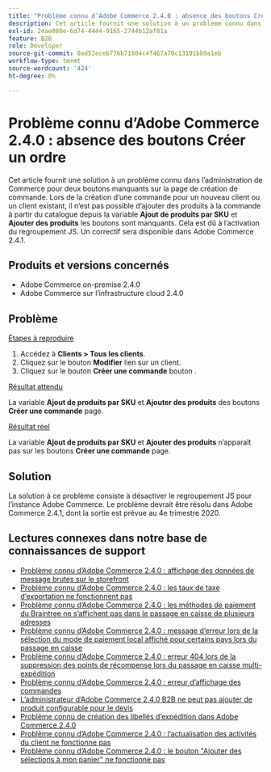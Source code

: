 ```yaml
---
title: "Problème connu d’Adobe Commerce 2.4.0 : absence des boutons Créer une commande"
description: Cet article fournit une solution à un problème connu dans l’administration de Commerce pour deux boutons manquants sur la page de création de commande. Lors de la création d’une commande pour un nouveau client ou un client existant, il n’est pas possible d’ajouter des produits à la commande à partir du catalogue, car les boutons **Ajouter des produits par SKU** et **Ajouter des produits** sont manquants. Cela est dû à l’activation du regroupement JS. Un correctif sera disponible dans Adobe Commerce 2.4.1.
exl-id: 24ae880e-6d74-4444-9165-2744b12af81a
feature: B2B
role: Developer
source-git-commit: 0ad52eceb776b71604c4f467a70c13191bb9a1eb
workflow-type: tm+mt
source-wordcount: '424'
ht-degree: 0%

---
```


# Problème connu d’Adobe Commerce 2.4.0 : absence des boutons Créer un ordre

Cet article fournit une solution à un problème connu dans l’administration de Commerce pour deux boutons manquants sur la page de création de commande. Lors de la création d’une commande pour un nouveau client ou un client existant, il n’est pas possible d’ajouter des produits à la commande à partir du catalogue depuis la variable **Ajout de produits par SKU** et **Ajouter des produits** les boutons sont manquants. Cela est dû à l’activation du regroupement JS. Un correctif sera disponible dans Adobe Commerce 2.4.1.

## Produits et versions concernés

* Adobe Commerce on-premise 2.4.0
* Adobe Commerce sur l’infrastructure cloud 2.4.0

## Problème

<u>Étapes à reproduire</u>

1. Accédez à **Clients > Tous les clients**.
1. Cliquez sur le bouton **Modifier** lien sur un client.
1. Cliquez sur le bouton **Créer une commande** bouton .

<u>Résultat attendu</u>

La variable **Ajout de produits par SKU** et **Ajouter des produits** des boutons **Créer une commande** page.

<u>Résultat réel</u>

La variable **Ajout de produits par SKU** et **Ajouter des produits** n’apparaît pas sur les boutons **Créer une commande** page.

## Solution

La solution à ce problème consiste à désactiver le regroupement JS pour l’instance Adobe Commerce. Le problème devrait être résolu dans Adobe Commerce 2.4.1, dont la sortie est prévue au 4e trimestre 2020.

## Lectures connexes dans notre base de connaissances de support

* [Problème connu d’Adobe Commerce 2.4.0 : affichage des données de message brutes sur le storefront](/help/troubleshooting/storefront/magento-2-4-0-issue-storefront-raw-message-data-display.md)
* [Problème connu d’Adobe Commerce 2.4.0 : les taux de taxe d’exportation ne fonctionnent pas](/help/troubleshooting/miscellaneous/magento-2-4-0-known-issue-export-tax-rates-does-not-work.md)
* [Problème connu d’Adobe Commerce 2.4.0 : les méthodes de paiement du Braintree ne s’affichent pas dans le passage en caisse de plusieurs adresses](/help/troubleshooting/payments/magento-2-4-0-braintree-not-in-multiple-addresses-checkout.md)
* [Problème connu d’Adobe Commerce 2.4.0 : message d’erreur lors de la sélection du mode de paiement local affiché pour certains pays lors du passage en caisse](/help/troubleshooting/payments/magento-2-4-0-checkout-error-selecting-local-payments.md)
* [Problème connu d’Adobe Commerce 2.4.0 : erreur 404 lors de la suppression des points de récompense lors du passage en caisse multi-expédition](/help/troubleshooting/storefront/magento-2-4-0-404-error-removing-rewards-points-on-multi-shipping-checkout.md)
* [Problème connu d’Adobe Commerce 2.4.0 : erreur d’affichage des commandes](/help/troubleshooting/storefront/magento-2-4-0-known-issue-orders-display-error.md)
* [L’administrateur d’Adobe Commerce 2.4.0 B2B ne peut pas ajouter de produit configurable pour le devis](/help/troubleshooting/miscellaneous/magento-2-4-0-b2b-admin-can-t-add-configurable-product-to-quote.md)
* [Problème connu de création des libellés d’expédition dans Adobe Commerce 2.4.0](/help/troubleshooting/known-issues-patches-attached/shipping-labels-creation-known-issue-in-magento-2-4-0.md)
* [Problème connu d’Adobe Commerce 2.4.0 : l’actualisation des activités du client ne fonctionne pas](/help/troubleshooting/miscellaneous/magento-2-4-0-refresh-on-customer-activities-does-not-work.md)
* [Problème connu d’Adobe Commerce 2.4.0 : le bouton &quot;Ajouter des sélections à mon panier&quot; ne fonctionne pas](/help/troubleshooting/miscellaneous/magento-2-4-0-add-selections-to-my-cart-does-not-work.md)
